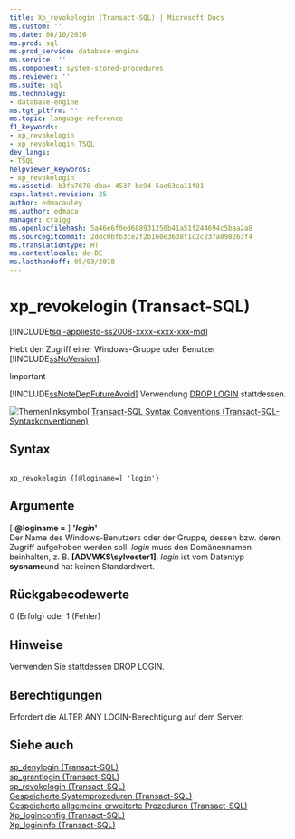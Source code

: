 ```yaml
---
title: Xp_revokelogin (Transact-SQL) | Microsoft Docs
ms.custom: ''
ms.date: 06/10/2016
ms.prod: sql
ms.prod_service: database-engine
ms.service: ''
ms.component: system-stored-procedures
ms.reviewer: ''
ms.suite: sql
ms.technology:
- database-engine
ms.tgt_pltfrm: ''
ms.topic: language-reference
f1_keywords:
- xp_revokelogin
- xp_revokelogin_TSQL
dev_langs:
- TSQL
helpviewer_keywords:
- xp_revokelogin
ms.assetid: b3fa7678-dba4-4537-be94-5ae63ca11f81
caps.latest.revision: 25
author: edmacauley
ms.author: edmaca
manager: craigg
ms.openlocfilehash: 5a46e6f0ed688931250b41a51f244694c5baa2a8
ms.sourcegitcommit: 2ddc0bfb3ce2f2b160e3638f1c2c237a898263f4
ms.translationtype: HT
ms.contentlocale: de-DE
ms.lasthandoff: 05/03/2018
---
```

# <a name="xprevokelogin-transact-sql"></a>xp_revokelogin (Transact-SQL)
[!INCLUDE[tsql-appliesto-ss2008-xxxx-xxxx-xxx-md](../../includes/tsql-appliesto-ss2008-xxxx-xxxx-xxx-md.md)]

  Hebt den Zugriff einer Windows-Gruppe oder Benutzer [!INCLUDE[ssNoVersion](../../includes/ssnoversion-md.md)].  
  
> [!IMPORTANT]  
>  [!INCLUDE[ssNoteDepFutureAvoid](../../includes/ssnotedepfutureavoid-md.md)] Verwendung [DROP LOGIN](../../t-sql/statements/drop-login-transact-sql.md) stattdessen.  
  
 ![Themenlinksymbol](../../database-engine/configure-windows/media/topic-link.gif "Topic link icon") [Transact-SQL Syntax Conventions (Transact-SQL-Syntaxkonventionen)](../../t-sql/language-elements/transact-sql-syntax-conventions-transact-sql.md)  
  
## <a name="syntax"></a>Syntax  
  
```  
  
xp_revokelogin {[@loginame=] 'login'}  
```  
  
## <a name="arguments"></a>Argumente  
 [ **@loginame =** ] **'***login***'**  
 Der Name des Windows-Benutzers oder der Gruppe, dessen bzw. deren Zugriff aufgehoben werden soll. *login* muss den Domänennamen beinhalten, z. B. **[ADVWKS\sylvester1]**. *login* ist vom Datentyp **sysname**und hat keinen Standardwert.  
  
## <a name="return-code-values"></a>Rückgabecodewerte  
 0 (Erfolg) oder 1 (Fehler)  
  
## <a name="remarks"></a>Hinweise  
 Verwenden Sie stattdessen DROP LOGIN.  
  
## <a name="permissions"></a>Berechtigungen  
 Erfordert die ALTER ANY LOGIN-Berechtigung auf dem Server.  
  
## <a name="see-also"></a>Siehe auch  
 [sp_denylogin &#40;Transact-SQL&#41;](../../relational-databases/system-stored-procedures/sp-denylogin-transact-sql.md)   
 [sp_grantlogin &#40;Transact-SQL&#41;](../../relational-databases/system-stored-procedures/sp-grantlogin-transact-sql.md)   
 [sp_revokelogin &#40;Transact-SQL&#41;](../../relational-databases/system-stored-procedures/sp-revokelogin-transact-sql.md)   
 [Gespeicherte Systemprozeduren &#40;Transact-SQL&#41;](../../relational-databases/system-stored-procedures/system-stored-procedures-transact-sql.md)   
 [Gespeicherte allgemeine erweiterte Prozeduren &#40;Transact-SQL&#41;](../../relational-databases/system-stored-procedures/general-extended-stored-procedures-transact-sql.md)   
 [Xp_loginconfig &#40;Transact-SQL&#41;](../../relational-databases/system-stored-procedures/xp-loginconfig-transact-sql.md)   
 [Xp_logininfo &#40;Transact-SQL&#41;](../../relational-databases/system-stored-procedures/xp-logininfo-transact-sql.md)  
  
  
